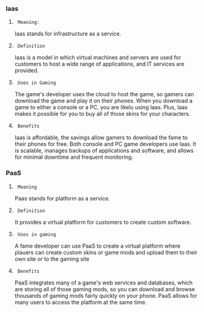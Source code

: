 ### Iaas
1.      Meaning:
    Iaas stands for infrastructure as a service.

2.      Definition
    Iaas is a model in which virtual machines and servers are used for customers to host a wide range of applications, and IT services are provided.

3.      Uses in Gaming
    The game's developer uses the cloud to host the game, so gamers can download the game and play it on their phones. When you download a game to either a console or a PC, you are likelu using Iaas. Plus, Iaas makes it possible for you to buy all of those skins for your characters.        

4.      Benefits
    Iaas is affordable, the savings allow gamers to download the fame to their phones for free. Both console and PC game developers use Iaas. It is scalable, manages backups of applications and software, and allows for minimal downtime and frequent monitoring.   

### PaaS
1.      Meaning
    Paas stands for platform as a service.

2.      Definition
    It provides a virtual platform for customers to create custom software.

3.      Uses in gaming
    A fame developer can use PaaS to create a virtual platform where plauers can create custom skins or game mods and upload them to their own site or to the gaming site          

4.      Benefits
    PaaS integrates many of a game's web services and databases, which are storing all of those gaming mods, so you can download and browse thousands of gaming mods fairly quickly on your phone. PaaS allows for many users to access the platform at the same time.         